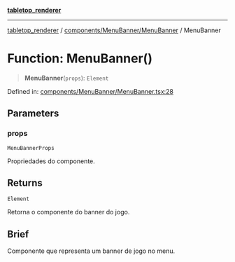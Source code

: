 [**tabletop_renderer**](../../../../README.md)

***

[tabletop_renderer](../../../../modules.md) / [components/MenuBanner/MenuBanner](../README.md) / MenuBanner

# Function: MenuBanner()

> **MenuBanner**(`props`): `Element`

Defined in: [components/MenuBanner/MenuBanner.tsx:28](https://github.com/Gr-moura/ProjetoFinal/blob/762d8983af74ad7d7bf5ffca6b4c657b9810beeb/UI/src/components/MenuBanner/MenuBanner.tsx#L28)

## Parameters

### props

`MenuBannerProps`

Propriedades do componente.

## Returns

`Element`

Retorna o componente do banner do jogo.

## Brief

Componente que representa um banner de jogo no menu.
